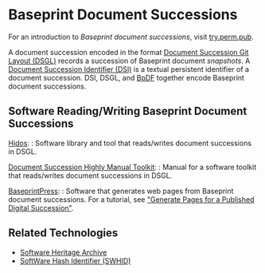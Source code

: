 Baseprint Document Successions
==============================

For an introduction to *Baseprint document successions*,
visit [try.perm.pub](https://try.perm.pub).

A document succession encoded in the format
[Document Succession Git Layout (DSGL)](https://perm.pub/VGajCjaNP1Ugz58Khn1JWOEdMZ8)
records a succession of Baseprint document *snapshots*.
A [Document Succession Identifier (DSI)](https://perm.pub/1wFGhvmv8XZfPx0O5Hya2e9AyXo)
is a textual persistent identifier of a document succession.
DSI, DSGL, and [BpDF](bpdf/index.md) together encode Baseprint document successions.

## Software Reading/Writing Baseprint Document Successions

[Hidos](https://hidos.readthedocs.io):
:   Software library and tool that reads/writes document successions in DSGL.

[Document Succession Highly Manual Toolkit](https://manual.perm.pub):
:   Manual for a software toolkit that reads/writes document successions in DSGL.

[BaseprintPress](https://gitlab.com/perm.pub/baseprintpress):
:   Software that generates web pages from Baseprint document successions.
    For a tutorial, see ["Generate Pages for a Published Digital Succession"](https://try.perm.pub/tutorial/gen_pages/).


Related Technologies
--------------------

- [Software Heritage Archive](https://www.softwareheritage.org/)
- [SoftWare Hash Identifier (SWHID)](https://www.swhid.org/)

